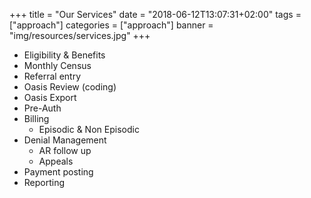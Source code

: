 +++
title = "Our Services"
date = "2018-06-12T13:07:31+02:00"
tags = ["approach"]
categories = ["approach"]
banner = "img/resources/services.jpg"
+++

<ul class="services">
	<li>Eligibility & Benefits</li>
	<li>Monthly Census</li>
	<li>Referral entry</li>
	<li>Oasis Review (coding)</li>
	<li>Oasis Export</li>
	<li>Pre-Auth</li>
	<li>Billing
	 <ul>
		<li>Episodic & Non Episodic</li>
     </ul>
	</li>
	<li>Denial Management
	 <ul>
		<li>AR follow up</li>
		<li>Appeals</li>
     </ul>
	</li>
	<li>Payment posting</li>
	<li>Reporting</li>
     
	


</ul>


